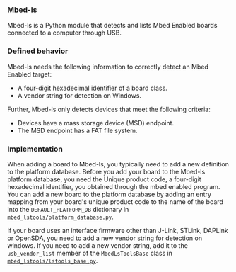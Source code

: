### Mbed-ls

Mbed-ls is a Python module that detects and lists Mbed Enabled boards connected to a computer through USB.

### Defined behavior

Mbed-ls needs the following information to correctly detect an Mbed Enabled target:

 - A four-digit hexadecimal identifier of a board class.
 - A vendor string for detection on Windows.
 
Further, Mbed-ls only detects devices that meet the following criteria:

 - Devices have a mass storage device (MSD) endpoint.
 - The MSD endpoint has a FAT file system.
 
### Implementation

When adding a board to Mbed-ls, you typically need to add a new definition to the platform database. Before you add your board to the Mbed-ls platform database, you need the Unique product code, a four-digit hexadecimal identifier, you obtained through the mbed enabled program. You can add a new board to the platform database by adding an entry mapping from your board's unique product code to the name of the board into the `DEFAULT_PLATFORM_DB` dictionary in [`mbed_lstools/platform_database.py`](https://github.com/ARMmbed/mbed-ls/blob/master/mbed_lstools/platform_database.py).

If your board uses an interface firmware other than J-Link, STLink, DAPLink or OpenSDA, you need to add a new vendor string for detection on windows. If you need to add a new vendor string, add it to the `usb_vendor_list` member of the `MbedLsToolsBase` class in [`mbed_lstools/lstools_base.py`](https://github.com/ARMmbed/mbed-ls/blob/master/mbed_lstools/lstools_base.py).
